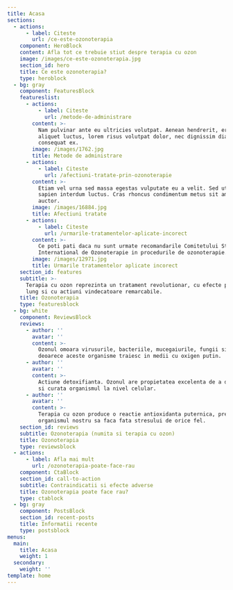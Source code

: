 ```yaml
---
title: Acasa
sections:
  - actions:
      - label: Citeste
        url: /ce-este-ozonoterapia
    component: HeroBlock
    content: Afla tot ce trebuie stiut despre terapia cu ozon
    image: /images/ce-este-ozonoterapia.jpg
    section_id: hero
    title: Ce este ozonoterapia?
    type: heroblock
  - bg: gray
    component: FeaturesBlock
    featureslist:
      - actions:
          - label: Citeste
            url: /metode-de-administrare
        content: >-
          Nam pulvinar ante eu ultricies volutpat. Aenean hendrerit, eros sed
          aliquet luctus, lorem risus volutpat dolor, nec dignissim diam neque
          consequat ex.
        image: /images/1762.jpg
        title: Metode de administrare
      - actions:
          - label: Citeste
            url: /afectiuni-tratate-prin-ozonoterapie
        content: >-
          Etiam vel urna sed massa egestas vulputate eu a velit. Sed ut nisl nec
          sapien interdum luctus. Cras rhoncus condimentum metus sit amet
          auctor.
        image: /images/16884.jpg
        title: Afectiuni tratate
      - actions:
          - label: Citeste
            url: /urmarile-tratamentelor-aplicate-incorect
        content: >-
          Ce poti pati daca nu sunt urmate recomandarile Comitetului Stiintific
          International de Ozonoterapie in procedurile de ozonoterapie.
        image: /images/12971.jpg
        title: Urmarile tratamentelor aplicate incorect
    section_id: features
    subtitle: >-
      Terapia cu ozon reprezinta un tratament revolutionar, cu efecte pe termen
      lung si cu actiuni vindecatoare remarcabile.
    title: Ozonoterapia
    type: featuresblock
  - bg: white
    component: ReviewsBlock
    reviews:
      - author: ''
        avatar: ''
        content: >-
          Ozonul omoara virusurile, bacteriile, mucegaiurile, fungii si cancerul
          deoarece aceste organisme traiesc in medii cu oxigen putin.
      - author: ''
        avatar: ''
        content: >-
          Actiune detoxifianta. Ozonul are propietatea excelenta de a detoxifia
          si curata organismul la nivel celular.
      - author: ''
        avatar: ''
        content: >-
          Terapia cu ozon produce o reactie antioxidanta puternica, pregatind
          organismul nostru sa faca fata stresului de orice fel.
    section_id: reviews
    subtitle: Ozonoterapia (numita si terapia cu ozon)
    title: Ozonoterapia
    type: reviewsblock
  - actions:
      - label: Afla mai mult
        url: /ozonoterapia-poate-face-rau
    component: CtaBlock
    section_id: call-to-action
    subtitle: Contraindicatii si efecte adverse
    title: Ozonoterapia poate face rau?
    type: ctablock
  - bg: gray
    component: PostsBlock
    section_id: recent-posts
    title: Informatii recente
    type: postsblock
menus:
  main:
    title: Acasa
    weight: 1
  secondary:
    weight: ''
template: home
---
```


